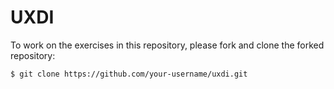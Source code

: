 # UXDI

To work on the exercises in this repository, please fork and clone the forked repository:

    $ git clone https://github.com/your-username/uxdi.git

 